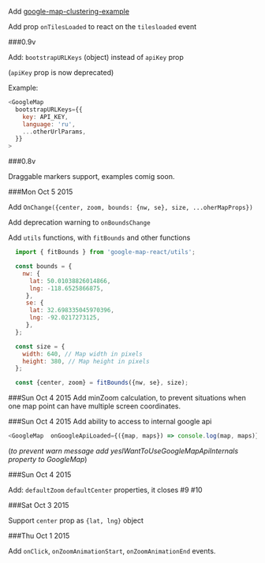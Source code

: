 Add [google-map-clustering-example](https://github.com/istarkov/google-map-clustering-example)

Add prop `onTilesLoaded` to react on the `tilesloaded` event

###0.9v

Add: `bootstrapURLKeys` (object) instead of `apiKey` prop

(`apiKey` prop is now deprecated)

Example:

```javascript
<GoogleMap
  bootstrapURLKeys={{
    key: API_KEY,
    language: 'ru',
    ...otherUrlParams,
  }}
>
```

###0.8v

Draggable markers support, examples comig soon.


###Mon Oct 5 2015

Add `OnChange({center, zoom, bounds: {nw, se}, size, ...oherMapProps})`

Add deprecation warning to `onBoundsChange`

Add `utils` functions, with `fitBounds` and other functions

```javascript
  import { fitBounds } from 'google-map-react/utils';

  const bounds = {
    nw: {
      lat: 50.01038826014866,
      lng: -118.6525866875,
     },
     se: {
      lat: 32.698335045970396,
      lng: -92.0217273125,
     },
  };

  const size = {
    width: 640, // Map width in pixels
    height: 380, // Map height in pixels
  };

  const {center, zoom} = fitBounds({nw, se}, size);
```


###Sun Oct 4 2015
Add minZoom calculation, to prevent situations when one map point can have multiple screen coordinates.

###Sun Oct 4 2015
Add ability to access to internal google api

```javascript
<GoogleMap  onGoogleApiLoaded={({map, maps}) => console.log(map, maps)} />
```

(*to prevent warn message add _yesIWantToUseGoogleMapApiInternals_ property to GoogleMap*)


###Sun Oct 4 2015

Add: `defaultZoom` `defaultCenter` properties, it closes #9 #10

###Sat Oct 3 2015

Support `center` prop as `{lat, lng}` object

###Thu Oct 1 2015

Add `onClick`, `onZoomAnimationStart`, `onZoomAnimationEnd` events.

